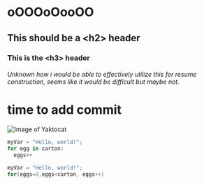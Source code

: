 # oOOOoOooOO
## This should be a \<h2> header
### This is the \<h3> header
###### Unknown how i would be able to effectively utilize this for resume construction, seems like it would be difficult but maybe not.
# time to add commit
![Image of Yaktocat](https://octodex.github.com/images/yaktocat.png)

``` python
myVar = "Hello, world!";
for egg in carton:
  eggs++
```
``` java
myVar = "Hello, world!";
for(eggs=0,eggs<carton, eggs++)
```
